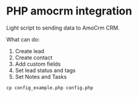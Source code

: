 # PHP amocrm integration
Light script to sending data to AmoCrm CRM.

What can do:
1. Create lead
2. Create contact
3. Add custom fields
4. Set lead status and tags
5. Set Notes and Tasks

```
cp config_example.php config.php
```
